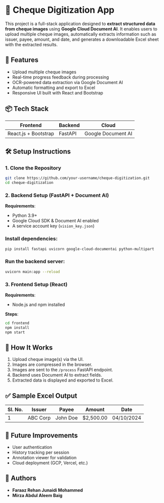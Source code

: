 # 🧾 Cheque Digitization App

This project is a full-stack application designed to **extract structured data from cheque images** using **Google Cloud Document AI**. It enables users to upload multiple cheque images, automatically extracts information such as issuer, payee, amount, and date, and generates a downloadable Excel sheet with the extracted results.

## 🚀 Features

- Upload multiple cheque images
- Real-time progress feedback during processing
- OCR-powered data extraction via Google Document AI
- Automatic formatting and export to Excel
- Responsive UI built with React and Bootstrap

## 📦 Tech Stack

| Frontend                | Backend    | Cloud                |
|------------------------|------------|----------------------|
| React.js + Bootstrap   | FastAPI    | Google Document AI   |

## 🛠️ Setup Instructions

### 1. Clone the Repository

```bash
git clone https://github.com/your-username/cheque-digitization.git
cd cheque-digitization
```


### 2. Backend Setup (FastAPI + Document AI)

**Requirements**:

- Python 3.9+
- Google Cloud SDK & Document AI enabled
- A service account key (`vision_key.json`)

### Install dependencies:

```bash
pip install fastapi uvicorn google-cloud-documentai python-multipart
```

### Run the backend server:

```bash
uvicorn main:app --reload
```

### 3. Frontend Setup (React)

**Requirements**:

- Node.js and npm installed

**Steps**:

```bash
cd frontend
npm install
npm start
```

## 📸 How It Works

1. Upload cheque image(s) via the UI.
2. Images are compressed in the browser.
3. Images are sent to the `/process` FastAPI endpoint.
4. Backend uses Document AI to extract fields.
5. Extracted data is displayed and exported to Excel.


## ✅ Sample Excel Output

| Sl. No. | Issuer    | Payee    | Amount    | Date       |
|---------|-----------|----------|-----------|------------|
| 1       | ABC Corp  | John Doe | $2,500.00 | 04/10/2024 |

## 🧰 Future Improvements

- User authentication  
- History tracking per session  
- Annotation viewer for validation  
- Cloud deployment (GCP, Vercel, etc.)

## 👤 Authors

- **Faraaz Rehan Junaidi Mohammed**
- **Mirza Abdul Aleem Baig**

